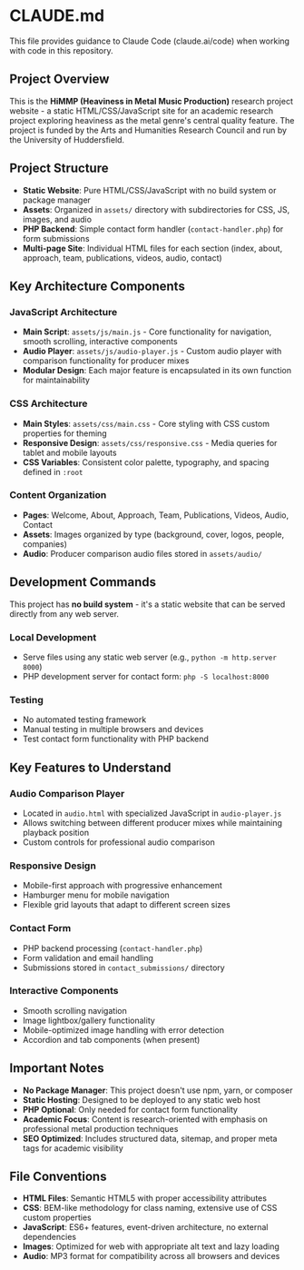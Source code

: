 # CLAUDE.md

This file provides guidance to Claude Code (claude.ai/code) when working with code in this repository.

## Project Overview

This is the **HiMMP (Heaviness in Metal Music Production)** research project website - a static HTML/CSS/JavaScript site for an academic research project exploring heaviness as the metal genre's central quality feature. The project is funded by the Arts and Humanities Research Council and run by the University of Huddersfield.

## Project Structure

- **Static Website**: Pure HTML/CSS/JavaScript with no build system or package manager
- **Assets**: Organized in `assets/` directory with subdirectories for CSS, JS, images, and audio
- **PHP Backend**: Simple contact form handler (`contact-handler.php`) for form submissions
- **Multi-page Site**: Individual HTML files for each section (index, about, approach, team, publications, videos, audio, contact)

## Key Architecture Components

### JavaScript Architecture
- **Main Script**: `assets/js/main.js` - Core functionality for navigation, smooth scrolling, interactive components
- **Audio Player**: `assets/js/audio-player.js` - Custom audio player with comparison functionality for producer mixes
- **Modular Design**: Each major feature is encapsulated in its own function for maintainability

### CSS Architecture
- **Main Styles**: `assets/css/main.css` - Core styling with CSS custom properties for theming
- **Responsive Design**: `assets/css/responsive.css` - Media queries for tablet and mobile layouts
- **CSS Variables**: Consistent color palette, typography, and spacing defined in `:root`

### Content Organization
- **Pages**: Welcome, About, Approach, Team, Publications, Videos, Audio, Contact
- **Assets**: Images organized by type (background, cover, logos, people, companies)
- **Audio**: Producer comparison audio files stored in `assets/audio/`

## Development Commands

This project has **no build system** - it's a static website that can be served directly from any web server.

### Local Development
- Serve files using any static web server (e.g., `python -m http.server 8000`)
- PHP development server for contact form: `php -S localhost:8000`

### Testing
- No automated testing framework
- Manual testing in multiple browsers and devices
- Test contact form functionality with PHP backend

## Key Features to Understand

### Audio Comparison Player
- Located in `audio.html` with specialized JavaScript in `audio-player.js`
- Allows switching between different producer mixes while maintaining playback position
- Custom controls for professional audio comparison

### Responsive Design
- Mobile-first approach with progressive enhancement
- Hamburger menu for mobile navigation
- Flexible grid layouts that adapt to different screen sizes

### Contact Form
- PHP backend processing (`contact-handler.php`)
- Form validation and email handling
- Submissions stored in `contact_submissions/` directory

### Interactive Components
- Smooth scrolling navigation
- Image lightbox/gallery functionality
- Mobile-optimized image handling with error detection
- Accordion and tab components (when present)

## Important Notes

- **No Package Manager**: This project doesn't use npm, yarn, or composer
- **Static Hosting**: Designed to be deployed to any static web host
- **PHP Optional**: Only needed for contact form functionality
- **Academic Focus**: Content is research-oriented with emphasis on professional metal production techniques
- **SEO Optimized**: Includes structured data, sitemap, and proper meta tags for academic visibility

## File Conventions

- **HTML Files**: Semantic HTML5 with proper accessibility attributes
- **CSS**: BEM-like methodology for class naming, extensive use of CSS custom properties
- **JavaScript**: ES6+ features, event-driven architecture, no external dependencies
- **Images**: Optimized for web with appropriate alt text and lazy loading
- **Audio**: MP3 format for compatibility across all browsers and devices